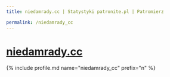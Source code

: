 ```yaml
---
title: niedamrady.cc | Statystyki patronite.pl | Patromierz

permalink: /niedamrady_cc
---
```


# [niedamrady.cc](https://patronite.pl/niedamrady_cc)

{% include profile.md name="niedamrady_cc" prefix="n" %}
